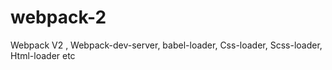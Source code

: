 # webpack-2
Webpack V2 , Webpack-dev-server, babel-loader, Css-loader, Scss-loader, Html-loader etc
